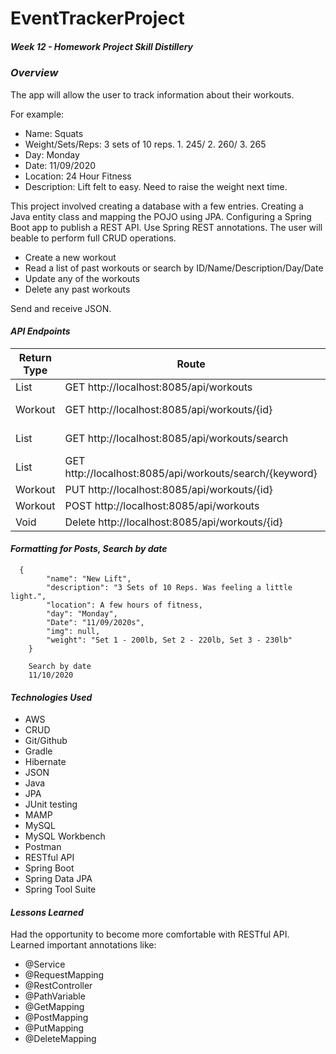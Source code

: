 # EventTrackerProject
##### Week 12 - Homework Project Skill Distillery

### *Overview*

The app will allow the user to track information about their workouts. 

For example:
* Name:  Squats
* Weight/Sets/Reps:  3 sets of 10 reps. 1. 245/ 2. 260/ 3. 265
* Day:  Monday
* Date:  11/09/2020
* Location:  24 Hour Fitness
* Description:  Lift felt to easy. Need to raise the weight next time.
	

This project involved creating a database with a few entries.
Creating a Java entity class and mapping the POJO using JPA.
Configuring a Spring Boot app to publish a REST API.
Use Spring REST annotations.
The user will beable to perform full CRUD operations. 
* Create a new workout
* Read a list of past workouts or search by ID/Name/Description/Day/Date
* Update any of the workouts
* Delete any past workouts

Send and receive JSON.

#### *API Endpoints*


| Return Type | Route | Functionality |
| --- | --- | --- |
| List<Workout> 	| GET http://localhost:8085/api/workouts                  	| Gets all workouts                     	|
| Workout       	| GET http://localhost:8085/api/workouts/{id}            	| Gets one workout by id                	|
| List<Workout> 	| GET http://localhost:8085/api/workouts/search           	| Gets workouts by date                 	|
| List<Workout> 	| GET http://localhost:8085/api/workouts/search/{keyword} 	| Gets workouts by day/name/description 	|
| Workout       	| PUT http://localhost:8085/api/workouts/{id}             	| Update a workout                      	|
| Workout       	| POST http://localhost:8085/api/workouts                 	| Add a workout                         	|
| Void          	| Delete http://localhost:8085/api/workouts/{id}          	| Delete a workout                      	|

#### *Formatting for Posts, Search by date*

```
  {
        "name": "New Lift",
        "description": "3 Sets of 10 Reps. Was feeling a little light.",
        "location": A few hours of fitness,
        "day": "Monday",
        "Date": "11/09/2020s",
        "img": null,
        "weight": "Set 1 - 200lb, Set 2 - 220lb, Set 3 - 230lb"
    }
    
    Search by date
    11/10/2020
```

#### *Technologies Used*
* AWS
* CRUD
* Git/Github
* Gradle
* Hibernate
* JSON
* Java
* JPA
* JUnit testing
* MAMP
* MySQL
* MySQL Workbench
* Postman
* RESTful API
* Spring Boot
* Spring Data JPA
* Spring Tool Suite 


#### *Lessons Learned*
Had the opportunity to become more comfortable with RESTful API.  
Learned important annotations like: 
* @Service
* @RequestMapping
* @RestController
* @PathVariable
* @GetMapping
* @PostMapping
* @PutMapping
* @DeleteMapping
